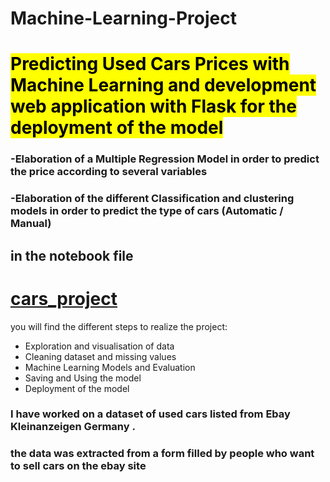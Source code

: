 # Machine-Learning-Project
<h1><mark>Predicting Used Cars Prices with Machine Learning and development web application with Flask for the deployment of the model </mark></h1>
<h3>-Elaboration of a Multiple Regression Model in order to predict the price according to several variables</h3>
<h3>-Elaboration of the different Classification and clustering models in order to predict the type of cars (Automatic / Manual)</h3>

<h2>in the notebook file  <h1><u> <a href="https://nbviewer.jupyter.org/github/zackhr/Machine-Learning-Project/blob/master/Cars_project.ipynb" >cars_project</a></u></h1> you will find the different steps to realize the project: </h2>
<ul>
  <li>Exploration and visualisation of data </li>
  <li>Cleaning dataset and missing values </li>
 <li> Machine Learning Models and Evaluation</li>
  <li>Saving and Using the model</li>
  <li>Deployment of the model </li>
  </ul>
  
<h3>I have worked on a dataset of used cars listed from Ebay Kleinanzeigen Germany .</h3>
<h3>the data was extracted from a form filled by people who want to sell cars on the ebay site</h3>
